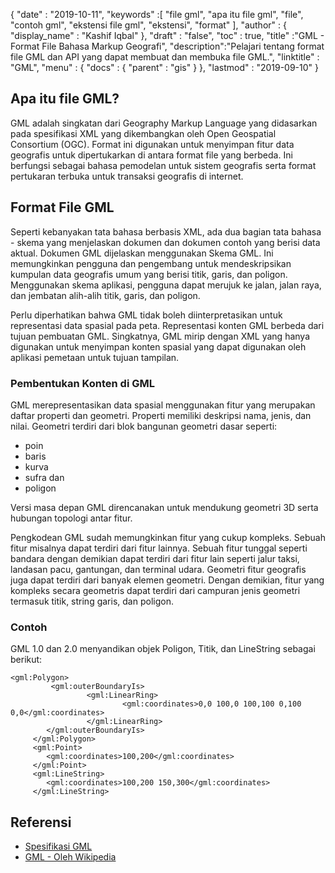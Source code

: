 {
  "date" : "2019-10-11",
  "keywords" :[ "file gml", "apa itu file gml", "file", "contoh gml", "ekstensi file gml", "ekstensi", "format" ],
  "author" : {
    "display_name" : "Kashif Iqbal"
},
  "draft" : "false",
  "toc" : true,
  "title" :"GML - Format File Bahasa Markup Geografi",
  "description":"Pelajari tentang format file GML dan API yang dapat membuat dan membuka file GML.",
  "linktitle" : "GML",
  "menu" : {
    "docs" : {
      "parent" : "gis"
}
},
  "lastmod" : "2019-09-10"
}

## Apa itu file GML?

GML adalah singkatan dari Geography Markup Language yang didasarkan pada spesifikasi XML yang dikembangkan oleh Open Geospatial Consortium (OGC). Format ini digunakan untuk menyimpan fitur data geografis untuk dipertukarkan di antara format file yang berbeda. Ini berfungsi sebagai bahasa pemodelan untuk sistem geografis serta format pertukaran terbuka untuk transaksi geografis di internet.

## Format File GML ##

Seperti kebanyakan tata bahasa berbasis XML, ada dua bagian tata bahasa - skema yang menjelaskan dokumen dan dokumen contoh yang berisi data aktual. Dokumen GML dijelaskan menggunakan Skema GML. Ini memungkinkan pengguna dan pengembang untuk mendeskripsikan kumpulan data geografis umum yang berisi titik, garis, dan poligon. Menggunakan skema aplikasi, pengguna dapat merujuk ke jalan, jalan raya, dan jembatan alih-alih titik, garis, dan poligon.

Perlu diperhatikan bahwa GML tidak boleh diinterpretasikan untuk representasi data spasial pada peta. Representasi konten GML berbeda dari tujuan pembuatan GML. Singkatnya, GML mirip dengan XML yang hanya digunakan untuk menyimpan konten spasial yang dapat digunakan oleh aplikasi pemetaan untuk tujuan tampilan.

### Pembentukan Konten di GML ###

GML merepresentasikan data spasial menggunakan fitur yang merupakan daftar properti dan geometri. Properti memiliki deskripsi nama, jenis, dan nilai. Geometri terdiri dari blok bangunan geometri dasar seperti:

* poin
* baris
* kurva
* sufra dan
* poligon

Versi masa depan GML direncanakan untuk mendukung geometri 3D serta hubungan topologi antar fitur.

Pengkodean GML sudah memungkinkan fitur yang cukup kompleks. Sebuah fitur misalnya dapat terdiri dari fitur lainnya. Sebuah fitur tunggal seperti bandara dengan demikian dapat terdiri dari fitur lain seperti jalur taksi, landasan pacu, gantungan, dan terminal udara. Geometri fitur geografis juga dapat terdiri dari banyak elemen geometri. Dengan demikian, fitur yang kompleks secara geometris dapat terdiri dari campuran jenis geometri termasuk titik, string garis, dan poligon.

### Contoh ###

GML 1.0 dan 2.0 menyandikan objek Poligon, Titik, dan LineString sebagai berikut:

```
<gml:Polygon>
         <gml:outerBoundaryIs>
                 <gml:LinearRing>
                         <gml:coordinates>0,0 100,0 100,100 0,100 0,0</gml:coordinates>
                 </gml:LinearRing>
        </gml:outerBoundaryIs>
     </gml:Polygon>
     <gml:Point>
        <gml:coordinates>100,200</gml:coordinates>
     </gml:Point>
     <gml:LineString>
        <gml:coordinates>100,200 150,300</gml:coordinates>
     </gml:LineString>
```

## Referensi ##

* [Spesifikasi GML](https://www.ogc.org/standard/gml/)
* [GML - Oleh Wikipedia](https://en.wikipedia.org/wiki/Geography_Markup_Language)

